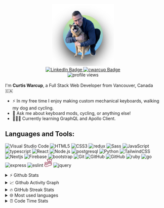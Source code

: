 <div id="header" align="center">
	<a href="https://www.cwarcup.com/">
		<img src="./profile.png" width="200">
	</a>

<div id="badges">
	<a href="https://www.linkedin.com/in/curtiswarcup/">
		<img src="https://img.shields.io/badge/LinkedIn-blue?style=for-the-badge&logo=linkedin&logoColor=white" alt="LinkedIn Badge"/>
	</a>
	<a href="https://www.cwarcup.com/">
		<img src="https://img.shields.io/badge/cwarcup.com-red?style=for-the-badge&logo=swirl&logoColor=white" alt="cwarcup Badge"/>
	</a>
</div>

<a>
	<img src="https://komarev.com/ghpvc/?username=cwarcup&style=flat-square&color=blue" alt="profile views"/>
</a>


<br>
</br>



</div>
I'm <b>Curtis Warcup</b>, a Full Stack Web Developer from Vancouver, Canada 🇨🇦

- ⚡️ In my free time I enjoy making custom mechanical keyboards, walking my dog and cycling.
- 🐶 Ask me about keyboard mods, cycling, or anything else!
- 👨🏼‍💻 Currently learning GraphQL and Apollo Client.

## Languages and Tools:

<p>
  <img title="Visual Studio Code" width="25px" src="https://cdn.jsdelivr.net/gh/devicons/devicon/icons/vscode/vscode-original.svg" />
  <img title="HTML5" width="25px" src="https://cdn.jsdelivr.net/gh/devicons/devicon/icons/html5/html5-original.svg" />
  <img title="CSS3" width="25px" src="https://cdn.jsdelivr.net/gh/devicons/devicon/icons/css3/css3-original.svg" />
  <img title="redux" width="25px" src="https://cdn.jsdelivr.net/gh/devicons/devicon/icons/redux/redux-original.svg" />
  <img title="Sass" width="25px" src="https://cdn.jsdelivr.net/gh/devicons/devicon/icons/sass/sass-original.svg" />
  <img title="JavaScript" width="25px" src="https://cdn.jsdelivr.net/gh/devicons/devicon/icons/javascript/javascript-original.svg" />
  <img title="typescript" width="25px" src="https://cdn.jsdelivr.net/gh/devicons/devicon/icons/typescript/typescript-original.svg" />
  <img title="React" width="25px" src="https://cdn.jsdelivr.net/gh/devicons/devicon/icons/react/react-original.svg" />
  <img title="Node.js" width="25px" src="https://cdn.jsdelivr.net/gh/devicons/devicon/icons/nodejs/nodejs-original.svg" />
  <img title="postgresql" width="25px" src="https://cdn.jsdelivr.net/gh/devicons/devicon/icons/postgresql/postgresql-original.svg" />
  <img title="Python" width="25px" src="https://cdn.jsdelivr.net/gh/devicons/devicon/icons/python/python-original.svg" />
  <img title="TailwindCSS" width="25px" src="https://cdn.jsdelivr.net/gh/devicons/devicon/icons/tailwindcss/tailwindcss-plain.svg" />
  <img title="Nextjs" width="25px" src="https://imgur.com/hPofQoP.png" />
  <img title="Firebase" width="25px" src="https://i.imgur.com/ySmf4g5.png" />
  <img title="bootstrap" width="25px" src="https://img.icons8.com/color/48/000000/bootstrap.png"/>                    
  <img title="Git" width="25px" src="https://cdn.jsdelivr.net/gh/devicons/devicon/icons/git/git-original.svg" />
  <img title="GitHub" width="25px" src="https://user-images.githubusercontent.com/3369400/139448065-39a229ba-4b06-434b-bc67-616e2ed80c8f.png#gh-light-mode-only" />
  <img title="GitHub" width="25px" src="https://user-images.githubusercontent.com/3369400/139447912-e0f43f33-6d9f-45f8-be46-2df5bbc91289.png#gh-dark-mode-only" /> 
  <img title="ruby" width="25px" src="https://cdn.jsdelivr.net/gh/devicons/devicon/icons/ruby/ruby-original.svg" />       
  <img title="go" width="25px" src="https://cdn.jsdelivr.net/gh/devicons/devicon/icons/go/go-original.svg" />       
  <img title="express" width="25px" src="https://cdn.jsdelivr.net/gh/devicons/devicon/icons/express/express-original.svg#gh-light-mode-only" />            
  <img title="eslint" width="25px" src="https://cdn.jsdelivr.net/gh/devicons/devicon/icons/eslint/eslint-original.svg#gh-dark-mode-only" />
  <img title="jets" width="25px" src="https://raw.githubusercontent.com/devicons/devicon/1119b9f84c0290e0f0b38982099a2bd027a48bf1/icons/jest/jest-plain.svg" />
  <img title="jquery" width="25px" src="https://cdn.jsdelivr.net/gh/devicons/devicon/icons/jquery/jquery-original.svg" />
</p>
  
<details>
  <summary>⚡ Github Stats</summary>
  <br>
  <img src="https://github-readme-stats.vercel.app/api?username=cwarcup&theme=dracula&show_icons=true" alt="Curtis Warcups Github Stats" />
</details>

<details>
  <summary>📈 Github Activity Graph</summary>
  <br>
  <img src="https://github-readme-activity-graph.cyclic.app/graph?username=Cwarcup&theme=dracula)" alt="Oops, something went wrong with Activity Graph" />
</details>

<details>
  <summary>🔥 GitHub Streak Stats</summary>
  <br>
  <img src="https://streak-stats.demolab.com/?user=Cwarcup&theme=dracula" alt="Curtis Warcup GitHub Streak Stats" />
</details>

<details>
  <summary>🌐 Most used languages</summary>
  <br>
  <img src="https://github-readme-stats.vercel.app/api/top-langs/?username=Cwarcup&theme=dracula" alt="Curtis Warcups most used languages" />
</details>

<details>
<summary>
⏰ Code Time Stats
</summary>
<br>

<!--START_SECTION:waka-->
**I'm an Early 🐤** 

```text
🌞 Morning    279 commits    ███░░░░░░░░░░░░░░░░░░░░░░   13.62% 
🌆 Daytime    1280 commits   ███████████████░░░░░░░░░░   62.47% 
🌃 Evening    487 commits    ██████░░░░░░░░░░░░░░░░░░░   23.77% 
🌙 Night      3 commits      ░░░░░░░░░░░░░░░░░░░░░░░░░   0.15%

```


📊 **This Week I Spent My Time On** 

```text
💬 Programming Languages: 
JavaScript               8 hrs 40 mins       █████████████░░░░░░░░░░░░   54.18% 
TypeScript               4 hrs 20 mins       ██████░░░░░░░░░░░░░░░░░░░   27.12% 
Markdown                 1 hr 15 mins        ██░░░░░░░░░░░░░░░░░░░░░░░   7.89% 
Bash                     32 mins             ░░░░░░░░░░░░░░░░░░░░░░░░░   3.43% 
Other                    21 mins             ░░░░░░░░░░░░░░░░░░░░░░░░░   2.23%

```


<!--END_SECTION:waka-->

</detail>

